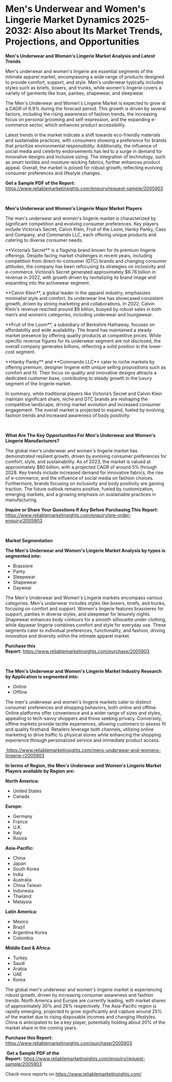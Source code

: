 <p><h1>Men's Underwear and Women's Lingerie Market Dynamics 2025-2032: Also about Its Market Trends, Projections, and Opportunities</h1></p><p><strong>Men's Underwear and Women's Lingerie Market Analysis and Latest Trends</strong></p>
<p><p>Men's underwear and women's lingerie are essential segments of the intimate apparel market, encompassing a wide range of products designed to provide comfort, support, and style. Men's underwear typically includes styles such as briefs, boxers, and trunks, while women's lingerie covers a variety of garments like bras, panties, shapewear, and sleepwear.</p><p>The Men's Underwear and Women's Lingerie Market is expected to grow at a CAGR of 6.9% during the forecast period. This growth is driven by several factors, including the rising awareness of fashion trends, the increasing focus on personal grooming and self-expression, and the expanding e-commerce sector, which enhances product accessibility.</p><p>Latest trends in the market indicate a shift towards eco-friendly materials and sustainable practices, with consumers showing a preference for brands that prioritize environmental responsibility. Additionally, the influence of social media and celebrity endorsements has led to a surge in demand for innovative designs and inclusive sizing. The integration of technology, such as smart textiles and moisture-wicking fabrics, further enhances product appeal. Overall, the market is poised for robust growth, reflecting evolving consumer preferences and lifestyle changes.</p></p>
<p><strong>Get a Sample PDF of the Report:&nbsp;</strong> <a href="https://www.reliablemarketinsights.com/enquiry/request-sample/2005903?utm_campaign=2280&utm_medium=2&utm_source=Github&utm_content=ia&utm_term=05042025&utm_id=mens-underwear-and-womens-lingerie">https://www.reliablemarketinsights.com/enquiry/request-sample/2005903</a></p>
<p>&nbsp;</p>
<p><strong>Men's Underwear and Women's Lingerie Major Market Players</strong></p>
<p><p>The men's underwear and women's lingerie market is characterized by significant competition and evolving consumer preferences. Key players include Victoria’s Secret, Calvin Klein, Fruit of the Loom, Hanky Panky, Cass and Company, and Commando LLC, each offering unique products and catering to diverse consumer needs.</p><p>**Victoria’s Secret** is a flagship brand known for its premium lingerie offerings. Despite facing market challenges in recent years, including competition from direct-to-consumer (DTC) brands and changing consumer attitudes, the company has been refocusing its strategies on inclusivity and e-commerce. Victoria’s Secret generated approximately $6.78 billion in revenue in 2022, with growth driven by revitalizing its brand image and expanding into the activewear segment.</p><p>**Calvin Klein**, a global leader in the apparel industry, emphasizes minimalist style and comfort. Its underwear line has showcased consistent growth, driven by strong marketing and collaborations. In 2022, Calvin Klein's revenue reached around $9 billion, buoyed by robust sales in both men’s and women’s categories, including underwear and loungewear.</p><p>**Fruit of the Loom**, a subsidiary of Berkshire Hathaway, focuses on affordability and wide availability. The brand has maintained a steady market presence by offering quality products at competitive prices. While specific revenue figures for its underwear segment are not disclosed, the overall company generates billions, reflecting a solid position in the lower-cost segment.</p><p>**Hanky Panky** and **Commando LLC** cater to niche markets by offering premium, designer lingerie with unique selling propositions such as comfort and fit. Their focus on quality and innovative designs attracts a dedicated customer base, contributing to steady growth in the luxury segment of the lingerie market.</p><p>In summary, while traditional players like Victoria’s Secret and Calvin Klein maintain significant share, niche and DTC brands are reshaping the competitive landscape, driving market evolution and increased consumer engagement. The overall market is projected to expand, fueled by evolving fashion trends and increased awareness of body positivity.</p></p>
<p>&nbsp;</p>
<p><strong>What Are The Key Opportunities For Men's Underwear and Women's Lingerie Manufacturers?</strong></p>
<p><p>The global men's underwear and women's lingerie market has demonstrated resilient growth, driven by evolving consumer preferences for comfort, style, and sustainability. As of 2023, the market is valued at approximately $60 billion, with a projected CAGR of around 5% through 2028. Key trends include increased demand for innovative fabrics, the rise of e-commerce, and the influence of social media on fashion choices. Furthermore, brands focusing on inclusivity and body positivity are gaining traction. The future outlook remains positive, fueled by customization, emerging markets, and a growing emphasis on sustainable practices in manufacturing.</p></p>
<p><strong>Inquire or Share Your Questions If Any Before Purchasing This Report:</strong> <a href="https://www.reliablemarketinsights.com/enquiry/pre-order-enquiry/2005903?utm_campaign=2280&utm_medium=2&utm_source=Github&utm_content=ia&utm_term=05042025&utm_id=mens-underwear-and-womens-lingerie">https://www.reliablemarketinsights.com/enquiry/pre-order-enquiry/2005903</a></p>
<p>&nbsp;</p>
<p><strong>Market Segmentation</strong></p>
<p><strong>The Men's Underwear and Women's Lingerie Market Analysis by types is segmented into:</strong></p>
<p><ul><li>Brassiere</li><li>Panty</li><li>Sleepwear</li><li>Shapewear</li><li>Daywear</li></ul></p>
<p><p>The Men's Underwear and Women's Lingerie markets encompass various categories. Men's underwear includes styles like boxers, briefs, and trunks, focusing on comfort and support. Women's lingerie features brassieres for support, panties in diverse styles, and sleepwear for leisurely nights. Shapewear enhances body contours for a smooth silhouette under clothing, while daywear lingerie combines comfort and style for everyday use. These segments cater to individual preferences, functionality, and fashion, driving innovation and diversity within the intimate apparel market.</p></p>
<p><strong>Purchase this Report:&nbsp;</strong><a href="https://www.reliablemarketinsights.com/purchase/2005903?utm_campaign=2280&utm_medium=2&utm_source=Github&utm_content=ia&utm_term=05042025&utm_id=mens-underwear-and-womens-lingerie">https://www.reliablemarketinsights.com/purchase/2005903</a></p>
<p>&nbsp;</p>
<p><strong>The Men's Underwear and Women's Lingerie Market Industry Research by Application is segmented into:</strong></p>
<p><ul><li>Online</li><li>Offline</li></ul></p>
<p><p>The men's underwear and women's lingerie markets cater to distinct consumer preferences and shopping behaviors, both online and offline. Online platforms offer convenience and a wider range of sizes and styles, appealing to tech-savvy shoppers and those seeking privacy. Conversely, offline markets provide tactile experiences, allowing customers to assess fit and quality firsthand. Retailers leverage both channels, utilizing online marketing to drive traffic to physical stores while enhancing the shopping experience through personalized service and immediate product access.</p></p>
<p><a href="https://www.reliablemarketinsights.com/mens-underwear-and-womens-lingerie-r2005903?utm_campaign=2280&utm_medium=2&utm_source=Github&utm_content=ia&utm_term=05042025&utm_id=mens-underwear-and-womens-lingerie">&nbsp;https://www.reliablemarketinsights.com/mens-underwear-and-womens-lingerie-r2005903</a></p>
<p><strong>In terms of Region, the Men's Underwear and Women's Lingerie Market Players available by Region are:</strong></p>
<p>
    <p> <strong> North America: </strong>
        <ul>
            <li>United States</li>
            <li>Canada</li>
        </ul>
        </p> 
    <p> <strong> Europe: </strong>
        <ul>
            <li>Germany</li>
            <li>France</li>
            <li>U.K.</li>
            <li>Italy</li>
            <li>Russia</li>
        </ul>
        </p> 
    <p> <strong> Asia-Pacific: </strong>
        <ul>
            <li>China</li>
            <li>Japan</li>
            <li>South Korea</li>
            <li>India</li>
            <li>Australia</li>
            <li>China Taiwan</li>
            <li>Indonesia</li>
            <li>Thailand</li>
            <li>Malaysia</li>
        </ul>
        </p> 
    <p> <strong> Latin America: </strong>
        <ul>
            <li>Mexico</li>
            <li>Brazil</li>
            <li>Argentina Korea</li>
            <li>Colombia</li>
        </ul>
        </p> 
    <p> <strong> Middle East & Africa: </strong>
        <ul>
            <li>Turkey</li>
            <li>Saudi</li>
            <li>Arabia</li>
            <li>UAE</li>
            <li>Korea</li>
        </ul>
    </p>
    </p>
<p><p>The global men's underwear and women's lingerie market is experiencing robust growth, driven by increasing consumer awareness and fashion trends. North America and Europe are currently leading, with market shares of approximately 30% and 28% respectively. The Asia-Pacific region is rapidly emerging, projected to grow significantly and capture around 25% of the market due to rising disposable incomes and changing lifestyles. China is anticipated to be a key player, potentially holding about 20% of the market share in the coming years.</p></p>
<p><strong>Purchase this Report: </strong><a href="https://www.reliablemarketinsights.com/purchase/2005903?utm_campaign=2280&utm_medium=2&utm_source=Github&utm_content=ia&utm_term=05042025&utm_id=mens-underwear-and-womens-lingerie">https://www.reliablemarketinsights.com/purchase/2005903</a></p>
<p>&nbsp;<strong>Get a Sample PDF of the Report:&nbsp;&nbsp;</strong><a href="https://www.reliablemarketinsights.com/enquiry/request-sample/2005903?utm_campaign=2280&utm_medium=2&utm_source=Github&utm_content=ia&utm_term=05042025&utm_id=mens-underwear-and-womens-lingerie">https://www.reliablemarketinsights.com/enquiry/request-sample/2005903</a></p>
<p><strong></strong></p>
<p>Check more reports on <a href="https://www.reliablemarketinsights.com/?utm_campaign=2280&utm_medium=2&utm_source=Github&utm_content=ia&utm_term=05042025&utm_id=mens-underwear-and-womens-lingerie">https://www.reliablemarketinsights.com/</a></p>